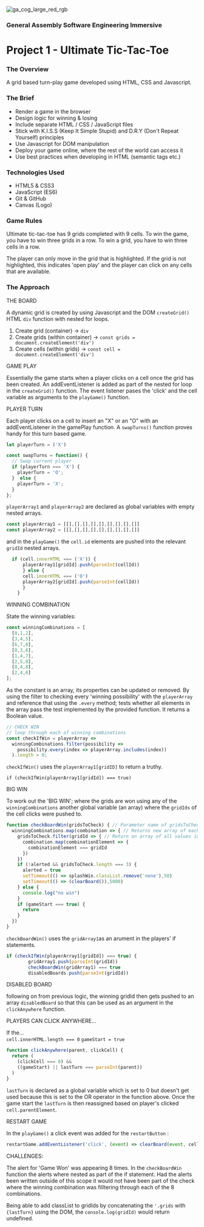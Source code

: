 ![ga_cog_large_red_rgb](https://cloud.githubusercontent.com/assets/40461/8183776/469f976e-1432-11e5-8199-6ac91363302b.png)
### General Assembly Software Engineering Immersive 
# Project 1 - Ultimate Tic-Tac-Toe

### The Overview
A grid based turn-play game developed using HTML, CSS and Javascript. 


### The Brief

- Render a game in the browser
- Design logic for winning & losing
- Include separate HTML / CSS / JavaScript files
- Stick with K.I.S.S (Keep It Simple Stupid) and D.R.Y (Don't Repeat Yourself) principles
- Use Javascript for DOM manipulation
- Deploy your game online, where the rest of the world can access it
- Use best practices when developing in HTML (semantic tags etc.)

### Technologies Used

- HTML5 & CSS3
- JavaScript (ES6)
- Git & GitHub
- Canvas (Logo)

### Game Rules
Ultimate tic-tac-toe has 9 grids completed with 9 cells. 
To win the game, you have to win three grids in a row.
To win a grid, you have to win three cells in a row.

The player can only move in the grid that is highlighted. 
If the grid is not highlighted, this indicates 'open play' and the player can click on any cells that are available. 

### The Approach
THE BOARD

A dynamic grid is created by using Javascript and the DOM `createGrid()` 
HTML `div` function with nested for loops. 

1. Create grid (container) -> `div`
2. Create grids (within container) -> `const grids = document.createElement('div')`
3. Create cells (within grids) -> `const cell = document.createElement('div')`

GAME PLAY

Essentially the game starts when a player clicks on a cell once the grid has been created. An addEventListener is added as part of the nested for loop in the `createGrid()` function. 
The event listener pases the 'click' and the cell variable as arguments to the `playGame()` function. 


PLAYER TURN

Each player clicks on a cell to insert an "X" or an "O" with an addEventListener in the gamePlay function. A `swapTurns()` function proves handy for this turn based game.

```js
let playerTurn = ('X')

const swapTurns = function() {
  // Swap current player
  if (playerTurn === 'X') {
    playerTurn = 'O'; 
  }  else {
    playerTurn = 'X'; 
  }
};
```

`playerArray1` and `playerArray2` are declared as global variables with empty nested arrays.

```js 
const playerArray1 = [[],[],[],[],[],[],[],[],[]]
const playerArray2 = [[],[],[],[],[],[],[],[],[]]
```

 and in the `playGame()` the `cell.id` elements are pushed into the relevant `gridId` nested arrays.

```js 
  if (cell.innerHTML === ('X')) {
      playerArray1[gridId].push(parseInt(cellId))
      } else {
      cell.innerHTML === ('O')
      playerArray2[gridId].push(parseInt(cellId))
      }
    }      
``` 


WINNING COMBINATION

State the winning variables: 

```js
const winningCombinations = [
  [0,1,2],
  [3,4,5],
  [6,7,8],
  [0,3,6],
  [1,4,7],
  [2,5,8],
  [0,4,8],
  [2,4,6]
];
```

As the constant is an array, its properties can be updated or removed. By using the filter to checking every 'winning possibility' with the `playerArray` and reference that using the `.every` method; tests whether all elements in the array pass the test implemented by the provided function. It returns a Boolean value.

```js
// CHECK WIN
// loop through each of winning combinations 
const checkIfWin = playerArray =>
  winningCombinations.filter(possibility =>
    possibility.every(index => playerArray.includes(index))
  ).length > 0;
```

`checkIfWin()` uses the `playerArray1[gridID]` to return a truthy. 

`if (checkIfWin(playerArray1[gridId]) === true)`




BIG WIN

To work out the 'BIG WIN'; where the grids are won using any of the `winningCombinations` another global variable (an array) where the `gridIds` of the cell clicks were pushed to.  

```js
function checkBoardWin(gridsToCheck) { // Parameter name of gridsToCheck
  winningCombinations.map(combination => { // Returns new array of each combination of winningCombinations 
    gridsToCheck.filter(gridId => { // Return an array of all values in gridsToCheck with an arrow function
      combination.map(combinationElement => { 
        combinationElement === gridId
      })
    })
    if (!alerted && gridsToCheck.length === 3) {
      alerted = true
      setTimeout(() => splashWin.classList.remove('none'),50)
      setTimeout(() => (clearBoard()),5000) 
    } else {
      console.log("no win")
    }
    if (gameStart === true) {
      return  
    }
  })
}
```

`checkBoardWin()` uses the `gridArray1`as an arument in the players' if statements. 


```js 
if (checkIfWin(playerArray1[gridId]) === true) {
        gridArray1.push(parseInt(gridId))
        checkBoardWin(gridArray1) === true
        disabledBoards.push(parseInt(gridId))
```

DISABLED BOARD

following on from previous logic, the winning gridId then gets pushed to an array `disabledBoard` so that this can be used as an argument in the `clickAnywhere` function. 


PLAYERS CAN CLICK ANYWHERE... 

If the...  
`cell.innerHTML.length === 0`
`gameStart = true`

```js
function clickAnywhere(parent, clickCell) {
  return ( 
    (clickCell === 0) &&
    ((gameStart) || lastTurn === parseInt(parent))
  )
}
```

`lastTurn` is declared as a global variable which is set to 0 but doesn't get used because this is set to the OR operator in the function above. Once the game start the `lastTurn` is then reassigned based on player's clicked `cell.parentElement`.

RESTART GAME

In the `playGame()` a click event was added for the `restartButton` : 
```js 
restartGame.addEventListener('click', (event) => clearBoard(event, cell))  
```



CHALLENGES: 

The alert for 'Game Won' was appearing 8 times. In the `checkBoardWin` function the alerts where nested as part of the if statement. Had the alerts been written outside of this scope it would not have been part of the check where the winning combination was filltering through each of the 8 combinations. 

Being able to add classList to gridIds by concatenating the `'.grids` with `{lastTurn}`  using the DOM, the `console.log(gridId)` would return undefined.  